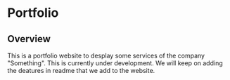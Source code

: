# Portfolio

## Overview
This is a portfolio website to desplay some services of the company "Something". This is currently under development. We will keep on adding the deatures in readme that we add to the website.